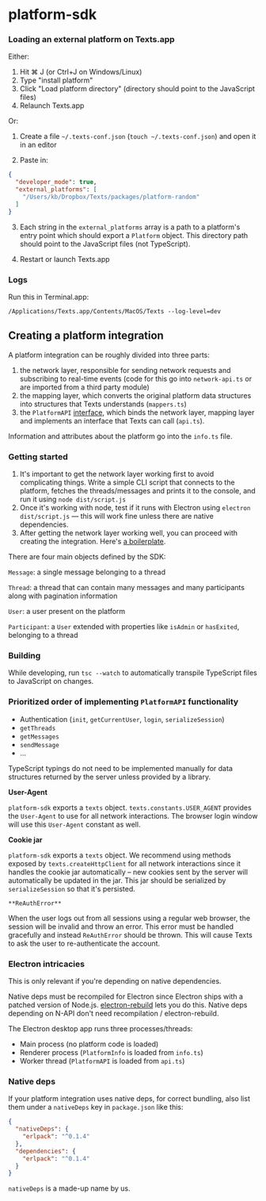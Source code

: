 # platform-sdk

### Loading an external platform on Texts.app

Either:

1. Hit ⌘ J (or Ctrl+J on Windows/Linux)
2. Type "install platform"
3. Click "Load platform directory" (directory should point to the JavaScript files)
4. Relaunch Texts.app

Or:

1. Create a file `~/.texts-conf.json` (`touch ~/.texts-conf.json`) and open it in an editor

2. Paste in:

```json
{
  "developer_mode": true,
  "external_platforms": [
    "/Users/kb/Dropbox/Texts/packages/platform-random"
  ]
}
```

3. Each string in the `external_platforms` array is a path to a platform's entry point which should export a `Platform` object. This directory path should point to the JavaScript files (not TypeScript).

4. Restart or launch Texts.app

### Logs

Run this in Terminal.app:
```
/Applications/Texts.app/Contents/MacOS/Texts --log-level=dev
```

## Creating a platform integration

A platform integration can be roughly divided into three parts:

1. the network layer, responsible for sending network requests and subscribing to real-time events (code for this go into `network-api.ts` or are imported from a third party module)
2. the mapping layer, which converts the original platform data structures into structures that Texts understands (`mappers.ts`)
3. the `PlatformAPI` [interface](https://github.com/TextsHQ/platform-sdk/blob/master/src/types.ts#:~:text=PlatformAPI), which binds the network layer, mapping layer and implements an interface that Texts can call (`api.ts`).

Information and attributes about the platform go into the `info.ts` file.

### Getting started

1. It's important to get the network layer working first to avoid complicating things. Write a simple CLI script that connects to the platform, fetches the threads/messages and prints it to the console, and run it using `node dist/script.js` 
2. Once it's working with node, test if it runs with Electron using `electron dist/script.js` — this will work fine unless there are native dependencies.
3. After getting the network layer working well, you can proceed with creating the integration. Here's [a boilerplate](https://github.com/TextsHQ/platform-boilerplate).

There are four main objects defined by the SDK:

`Message`: a single message belonging to a thread

`Thread`: a thread that can contain many messages and many participants along with pagination information

`User`: a user present on the platform

`Participant`: a `User` extended with properties like `isAdmin` or `hasExited`, belonging to a thread

### Building

While developing, run `tsc --watch` to automatically transpile TypeScript files to JavaScript on changes.

### Prioritized order of implementing `PlatformAPI` functionality

- Authentication (`init`, `getCurrentUser`, `login`, `serializeSession`)
- `getThreads`
- `getMessages`
- `sendMessage`
- ...

TypeScript typings do not need to be implemented manually for data structures returned by the server unless provided by a library.

**User-Agent**

`platform-sdk` exports a `texts` object. `texts.constants.USER_AGENT` provides the `User-Agent` to use for all network interactions. The browser login window will use this `User-Agent` constant as well.

**Cookie jar**

`platform-sdk` exports a `texts` object. We recommend using methods exposed by `texts.createHttpClient` for all network interactions since it handles the cookie jar automatically – new cookies sent by the server will automatically be updated in the jar. This jar should be serialized by `serializeSession` so that it's persisted.

`**ReAuthError**`

When the user logs out from all sessions using a regular web browser, the session will be invalid and throw an error. This error must be handled gracefully and instead `ReAuthError` should be thrown. This will cause Texts to ask the user to re-authenticate the account.

### Electron intricacies

This is only relevant if you're depending on native dependencies. 

Native deps must be recompiled for Electron since Electron ships with a patched version of Node.js. [electron-rebuild](https://github.com/electron/electron-rebuild) lets you do this. Native deps depending on N-API don't need recompilation / electron-rebuild.

The Electron desktop app runs three processes/threads:

- Main process (no platform code is loaded)
- Renderer process (`PlatformInfo` is loaded from `info.ts`)
- Worker thread (`PlatformAPI` is loaded from `api.ts`)

### Native deps

If your platform integration uses native deps, for correct bundling, also list them under a `nativeDeps` key in `package.json` like this:

```json
{
  "nativeDeps": {
    "erlpack": "^0.1.4"
  },
  "dependencies": {
    "erlpack": "^0.1.4"
  }
}
```

`nativeDeps` is a made-up name by us.
